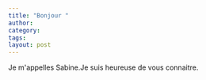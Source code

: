 ```yaml
---
title: "Bonjour "
author:
category: 
tags: 
layout: post
---
```

Je m'appelles Sabine.Je suis heureuse de vous connaitre.

